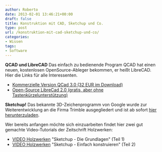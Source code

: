 ```yaml
---
author: Roberto
date: 2013-02-01 13:46:21+00:00
draft: false
title: Konstruktion mit CAD, Sketchup und Co.
type: post
url: /konstruktion-mit-cad-sketchup-und-co/
categories:
- Wissen
tags:
- Software
---
```


**QCAD und LibreCAD**
Das einfach zu bedienende Program QCAD hat einen neuen, kostenlosen OpenSource-Ableger bekommen, er heißt LibreCAD. Hier die Links für alle Interessenten.
  * [Kommerzielle Version QCad 3.0 (32 EUR im Download)](https://qcad.org/de/)
  * [Open-Source LibreCad 2.0 (gratis, aber ohne Tastenkürzelunterstützung)](https://librecad.org/cms/home.html)

**Sketchup!**
Das bekannte 3D-Zeichenprogramm von Google wurde zur Weiterentwicklung an die Firma Trimble ausgegliedert und ist ab sofort [hier herunterzuladen](https://www.sketchup.com/).

Wer bereits anfangen möchte sich einzuarbeiten findet hier zwei gut gemachte Video-Tutorials der Zeitschrift Holzwerken:
  * [VIDEO Holzwerken](https://www.holzwerken.net/HolzWerkenTV/SketchUp-CAD-Co/SketchUp-die-Grundlagen) "Sketchup - Die Grundlagen" (Teil 1)
  * [VIDEO Holzwerken](https://www.holzwerken.net/HolzWerkenTV/SketchUp-CAD-Co/SketchUp-einfach-konstruieren) "Sketchup - Einfach konstruieren" (Teil 2)

